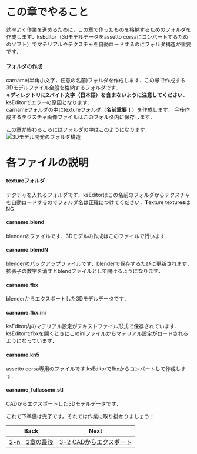 # この章でやること
効率よく作業を進めるために，この章で作ったものを格納するためのフォルダを作成します．ksEditor（3dモデルデータをassetto corsaにコンバートするためのソフト）でマテリアルやテクスチャを自動ロードするのにフォルダ構造が重要です．    
#### フォルダの作成
carname(半角小文字，任意の名前)フォルダを作成します．この章で作成する3Dモデルファイル全般を格納するフォルダです．  
**※ディレクトリに2バイト文字（日本語）を含まないように注意してください．** ksEditorでエラーの原因となります．  
carnameフォルダの中にtextureフォルダ（**名前重要！**）を作成します．
今後作成するテクスチャ画像ファイルはこのフォルダ内に保存します．  

この章が終わるころにはフォルダの中はこのようになります．
![3Dモデル開発のフォルダ構造](https://user-images.githubusercontent.com/81402033/138374112-50e53019-490a-4ba5-bc23-c418ae2a3be2.png)
# 各ファイルの説明
#### textureフォルダ
テクチャを入れるフォルダです．ksEditorはこの名前のフォルダからテクスチャを自動ロードするのでフォルダ名は正確につけてください．**T**exture texture**s**はNG
#### carname.blend
blenderのファイルです．3Dモデルの作成はこのファイルで行います．
#### carname.blendN
[blenderのバックアップファイル](https://www.cgradproject.com/archives/2162/)です．blenderで保存するたびに更新されます．　拡張子の数字を消すとblendファイルとして開けるようになります．
#### carname.fbx
blenderからエクスポートした3Dモデルデータです．
#### carname.fbx.ini
ksEditor内のマテリアル設定がテキストファイル形式で保存されています．ksEditorでfbxを開くときにこのiniファイルからマテリアル設定がロードされるようになっています．  
#### carname.kn5
assetto corsa専用のファイルです.ksEditorでfbxからコンバートして作成します．
#### carname_fullassem.stl
CADからエクスポートした3Dモデルデータです．  
  
これで下準備は完了です。それでは作業に取り掛かりましょう！

| Back | Next |
|:---:|:---:|
| [2-n　2章の最後](https://github.com/JSAE-ARCHIVES/MOD-Tutorial/blob/main/3%E7%AB%A0%203D%E3%83%A2%E3%83%87%E3%83%AB%E3%81%AE%E4%BD%9C%E6%88%90/3-1%20CAD%E3%81%8B%E3%82%89%E3%82%A8%E3%82%AF%E3%82%B9%E3%83%9D%E3%83%BC%E3%83%88.md) | [3-2 CADからエクスポート](https://github.com/JSAE-ARCHIVES/MOD-Tutorial/blob/main/3%E7%AB%A0%203D%E3%83%A2%E3%83%87%E3%83%AB%E3%81%AE%E4%BD%9C%E6%88%90/3-2%20CAD%E3%81%8B%E3%82%89%E3%82%A8%E3%82%AF%E3%82%B9%E3%83%9D%E3%83%BC%E3%83%88.md) |

